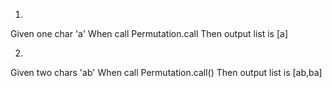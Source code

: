 
1.
  Given one char 'a'
  When call Permutation.call
  Then output list is [a]

2.
  Given two chars 'ab'
  When call Permutation.call()
  Then output list is [ab,ba]

